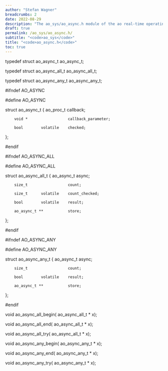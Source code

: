 ```yaml
---
author: "Stefan Wagner"
breadcrumbs: 2
date: 2022-08-29
description: "The ao_sys/ao_async.h module of the ao real-time operating system."
draft: true
permalink: /ao_sys/ao_async.h/ 
subtitle: "<code>ao_sys</code>"
title: "<code>ao_async.h</code>"
toc: true
---
```


typedef struct  ao_async_t      ao_async_t;

typedef struct  ao_async_all_t  ao_async_all_t;

typedef struct  ao_async_any_t  ao_async_any_t;

#ifndef AO_ASYNC

#define AO_ASYNC

struct  ao_async_t
{
        ao_proc_t               callback;

        void *                  callback_parameter;

        bool        volatile    checked;
};

#endif

#ifndef AO_ASYNC_ALL

#define AO_ASYNC_ALL

struct  ao_async_all_t
{
        ao_async_t              async;

        size_t                  count;

        size_t      volatile    count_checked;

        bool        volatile    result;

        ao_async_t **           store;
};

#endif

#ifndef AO_ASYNC_ANY

#define AO_ASYNC_ANY

struct  ao_async_any_t
{
        ao_async_t              async;

        size_t                  count;

        bool        volatile    result;

        ao_async_t **           store;
};

#endif

void    ao_async_all_begin(     ao_async_all_t * x);

void    ao_async_all_end(       ao_async_all_t * x);

void    ao_async_all_try(       ao_async_all_t * x);

void    ao_async_any_begin(     ao_async_any_t * x);

void    ao_async_any_end(       ao_async_any_t * x);

void    ao_async_any_try(       ao_async_any_t * x);

